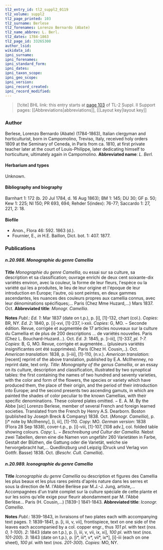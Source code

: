 ```yaml
---
tl2_entry_id: tl2_suppl2_0119
tl2_volume: suppl2
tl2_page_printed: 103
tl2_surname: Berlese
tl2_forenames: Lorenzo Bernardo (Abate)
tl2_name_abbrev: L. Berl.
tl2_dates: 1784-1863
tl2_page_id: 33265300
author_lsid: 
wikidata_id: 
ipni_surname: 
ipni_forenames: 
ipni_standard_form: 
ipni_dates: 
ipni_taxon_scope: 
ipni_geo_scope: 
ipni_version: 
ipni_record_created: 
ipni_record_modified:
---
```


> [!cite] BHL link: this entry starts at [page 103](https://www.biodiversitylibrary.org/page/33265300) of TL-2 Suppl. II
> Support pages: [[Abbreviations|abbreviations]], [[Layout key|layout key]]

### Author

Berlese, Lorenzo Bernardo (Abate) (1784-1863), Italian clergyman and horticulturist, born in Campomolino, Treviso, Italy, received holy orders 1809 at the Seminary of Ceneda, in Paris from ca. 1810, at first private teacher later at the court of Louis-Philippe, later dedicating himself to horticulture, ultimately again in Campomolino. 
**Abbreviated name**: *L. Berl.*

#### Herbarium and types

Unknown.

#### Bibliography and biography

Barnhart 1: 172 (b. 20 Jul 1784, d. 16 Aug 1863); BM 1: 145; DU 30; GF p. 50; Kew 1: 225; NI 150; PR 693, 694; Rehder 5(index): 76-77; Saccardo 1: 27, 221, 2: 18.

#### Biofile

- Anon., Flora 46: 592. 1863 (d.).
- Fournier, E., *in* H.E. Baillon, Dict. bot. 1: 407. 1877.

### Publications

##### n.20.988. Monographie du genre Camellia

**Title**
*Monographie du genre Camellia*, ou essai sur sa culture, sa description et sa classification; ouvrage enrichi de deux cent soixante-dix variétés environ, avec la couleur, la forme de leur fleurs, l'espèce ou la variété qui les a produites, le lieu de leur origine et l'époque de leur introduction en Europe; l'autre, où sont peintes, en deux gammes ascendantes, les nuances des couleurs propres aux camellia connus, avec leur dénominations spécifiques;... Paris (Chez Mme Huzard,...) Mars 1837. Oct.
**Abbreviated title**: *Monogr. Camellia*.

**Notes**
*Publ*.: *Ed. 1*: Mar 1837 (date on t.p.), p. \[i\], \[1\]-132, chart (col.). *Copies*: BR, NY.
*Ed. 2*: 1840, p. \[i\]-xvi, \[1\]-237, i-xxii. *Copies*: G, MO. − Seconde édition. Revue, corrigée et augmentée de 17 articles nouveaux sur la culture du Camellia et de plus de 200 descriptions ... de variétés nouvelles. Paris (Chez L. Bouchard-Huzard...). Oct.
*Ed. 3*: 1845, p. \[i-iii\], \[1\]-337, *pl. 1-7.* *Copies*: B, G, MO. Revue, corrigée et augmentée... (plusieurs variétés insignificantes ont été supprimées). Paris (Chez H. Cousin,..). Oct.
*American translation*: 1838, p. \[i-iii\], \[1\]-110, (n.v.).
*American translation*: \[recent\] reprint of the above translation, published by E.A. McIlhenney, no reprint date, text only. *Title*: *Monography of the genus Camellia*, or an essay on its culture, description and classification, illustrated by two synoptical tables: the first containing the names of two hundred and seventy varieties, with the color and form of the flowers, the species or variety which have produced them, the place of their origin, and the period of their introduction into Europe; and the second presents two ascending gamuts, in which are painted the shades of color peculiar to the known Camellias, with their specific denominations. These colored plates omitted. − E. A. M. By the Abbe \[sic\] Lorenzo Berlese, member of several French and foreign learned societies. Translated from the French by Henry A.S. Dearborn. Boston (published by Joseph Breck & Company) 1838. Oct. (*Monogr. Camellia*), p. \[i\* note by McIlhenny\], \[i, iii\], \[1\]-110. *Copy*: MO.
*German version*: 1838 (Flora 28 Sep 1838), cover-t.p., p. \[i\]-viii, \[1\]-107, \[108 adv.\], col. folded table showing colours. *Copy*: L. − *Beschreibung und Cultur der Camellia*. Nebst zwei Tabellen, deren eine die Namen von ungefähr 260 Varietäten in Farbe, Gestalt der Blüthen, die Gattung oder die Varietät, welche sie hervorgebracht hat,... Quedlinzburg und Leipzig (Druck und Verlag von Gottfr. Basse) 1838. Oct. (*Beschr. Cult. Camellia*).

##### n.20.989. Iconographie du genre Camellia

**Title**
*Iconographie du genre Camellia* ou description et figures des Camellia les plus beaux et les plus rares peints d'après nature dans les serres et sous la direction de M. l'Abbé Berlèse par M.J.-J. Jung, artiste,... Accompagnées d'un traité complet sur la culture spéciale de cette plante et sur les soins qu'elle exige pour fleurir abondamment par M. l'Abbé Berlèse... Paris (H. Cousin,...) \[1839-\] 1841-1843.
**Abbreviated title**: *Iconogr. Camellia*.

**Notes**
*Publ*.: 1839-1843, in livraisons of two plates each with accompanying text pages.
*1*: 1839-1841, p. \[i, iii, v, vii\], frontispiece, text on one side of the leaves each accompanied by a col. copper engr., thus *101 pl*. with text (*nos. 0, 1-100*).
*2*: 1843 (date on t.p.), p. \[i, iii, v, vii, ix, xi\], *100 pl*. with text (*nos. 101-200*).
*3*: 1843 (date on t.p.), p. \[i\*, iii\*, v\*, vii\*, ix\*\], \[i\]-iii (each on one sheet), *100 pl*. with text (*nos. 201-300*).
*Copies*: MO, NY.

